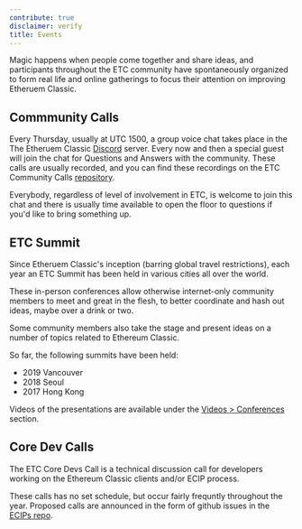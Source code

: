 ```yaml
---
contribute: true
disclaimer: verify
title: Events
---
```


Magic happens when people come together and share ideas, and participants throughout the ETC community have spontaneously organized to form real life and online gatherings to focus their attention on improving Etheruem Classic.

## Commmunity Calls

Every Thursday, usually at UTC 1500, a group voice chat takes place in the The Etheruem Classic [Discord](https://ethereumclassic.org/discord) server. Every now and then a special guest will join the chat for Questions and Answers with the community. These calls are usually recorded, and you can find these recordings on the ETC Community Calls [repository](https://github.com/ethereumclassic/community-calls).

Everybody, regardless of level of involvement in ETC, is welcome to join this chat and there is usually time available to open the floor to questions if you'd like to bring something up.

## ETC Summit

Since Etheruem Classic's inception (barring global travel restrictions), each year an ETC Summit has been held in various cities all over the world.

These in-person conferences allow otherwise internet-only community members to meet and great in the flesh, to better coordinate and hash out ideas, maybe over a drink or two.

Some community members also take the stage and present ideas on a number of topics related to Ethereum Classic.

So far, the following summits have been held:

- 2019 Vancouver
- 2018 Seoul
- 2017 Hong Kong

Videos of the presentations are available under the [Videos > Conferences](/videos/conferences) section.

## Core Dev Calls

The ETC Core Devs Call is a technical discussion call for developers working on the Ethereum Classic clients and/or ECIP process.

These calls has no set schedule, but occur fairly frequntly throughout the year. Proposed calls are announced in the form of github issues in the [ECIPs repo](https://github.com/ethereumclassic/ECIPs/issues?q=is%3Aissue+Devs+Call).
